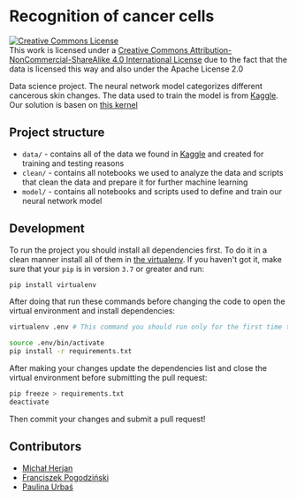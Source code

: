 # Recognition of cancer cells

<a rel="license" href="http://creativecommons.org/licenses/by-nc-sa/4.0/"><img alt="Creative Commons License" style="border-width:0" src="https://i.creativecommons.org/l/by-nc-sa/4.0/80x15.png" /></a><br />This work is licensed under a <a rel="license" href="http://creativecommons.org/licenses/by-nc-sa/4.0/">Creative Commons Attribution-NonCommercial-ShareAlike 4.0 International License</a> due to the fact that the data is licensed this way and also under the Apache License 2.0

Data science project. The neural network model categorizes different cancerous skin changes. The data used to train the model is from [Kaggle](https://www.kaggle.com/kmader/skin-cancer-mnist-ham10000?fbclid=IwAR0JBQA56h2px1Uzw8rxmv-4QTMT_1bnOx395MLhgX3timx6Xw6VYFMIS4g). Our solution is basen on [this kernel](https://www.kaggle.com/sid321axn/step-wise-approach-cnn-model-77-0344-accuracy)

## Project structure

- `data/` - contains all of the data we found in [Kaggle](https://www.kaggle.com/kmader/skin-cancer-mnist-ham10000?fbclid=IwAR0JBQA56h2px1Uzw8rxmv-4QTMT_1bnOx395MLhgX3timx6Xw6VYFMIS4g) and created for training and testing reasons
- `clean/` - contains all notebooks we used to analyze the data and scripts that clean the data and prepare it for further machine learning
- `model/` - contains all notebooks and scripts used to define and train our neural network model

## Development

To run the project you should install all dependencies first. To do it in a clean manner install all of them in [the virtualenv](https://uoa-eresearch.github.io/eresearch-cookbook/recipe/2014/11/26/python-virtual-env/?fbclid=IwAR3dsp4A_Rl_VfkR1El1OIiTwzGj0E4eHdcsjg2L7OHMCdR0Vk5urq1LWwM). If you haven't got it, make sure that your `pip` is in version `3.7` or greater and run:
```bash
pip install virtualenv
```

After doing that run these commands before changing the code to open the virtual environment and install dependencies:
```bash
virtualenv .env # This command you should run only for the first time to create your virtual environment

source .env/bin/activate 
pip install -r requirements.txt
```

After making your changes update the dependencies list and close the virtual environment before submitting the pull request:
```bash
pip freeze > requirements.txt
deactivate
``` 

Then commit your changes and submit a pull request! 

## Contributors 

- [Michał Herjan](https://github.com/Argo123)
- [Franciszek Pogodziński](https://github.com/franpog859)
- [Paulina Urbaś](https://github.com/paulinaurbas)

